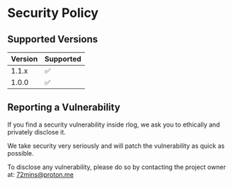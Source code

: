 # Security Policy

## Supported Versions

| Version | Supported          |
| ------- | ------------------ |
| 1.1.x   | :white_check_mark: |
| 1.0.0   | :white_check_mark: |

## Reporting a Vulnerability

If you find a security vulnerability inside rlog, we ask you to ethically and privately disclose it.

We take security very seriously and will patch the vulnerability as quick as possible.

To disclose any vulnerability, please do so by contacting the project owner at: 72mins@proton.me


